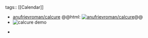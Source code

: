 tags:: [[Calendar]]

- [anufrievroman/calcure](https://github.com/anufrievroman/calcure)
  @@html: <a href="https://github.com/anufrievroman/calcure/"><img src="https://github-readme-stats-astronomer.vercel.app/api/pin/?username=anufrievroman&repo=calcure&theme=tokyonight" alt="anufrievroman/calcure"/></a>@@
- ![calcure demo](https://github.com/anufrievroman/calcure/raw/main/screenshot.png)
- ```shell
  ```